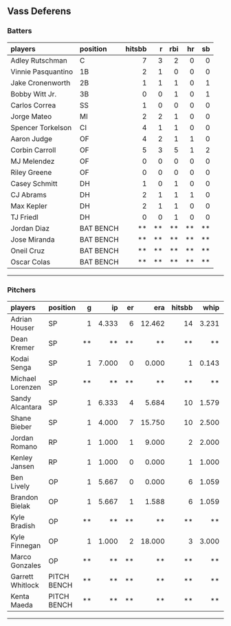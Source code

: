 ## Vass Deferens

### Batters

 
|players            |position  | hitsbb|  r| rbi| hr| sb| 
|:------------------|:---------|------:|--:|---:|--:|--:| 
|Adley Rutschman    |C         |      7|  3|   2|  0|  0| 
|Vinnie Pasquantino |1B        |      2|  1|   0|  0|  0| 
|Jake Cronenworth   |2B        |      1|  1|   1|  0|  1| 
|Bobby Witt Jr.     |3B        |      0|  0|   1|  0|  1| 
|Carlos Correa      |SS        |      1|  0|   0|  0|  0| 
|Jorge Mateo        |MI        |      2|  2|   1|  0|  0| 
|Spencer Torkelson  |CI        |      4|  1|   1|  0|  0| 
|Aaron Judge        |OF        |      4|  2|   1|  1|  0| 
|Corbin Carroll     |OF        |      5|  3|   5|  1|  2| 
|MJ Melendez        |OF        |      0|  0|   0|  0|  0| 
|Riley Greene       |OF        |      0|  0|   0|  0|  0| 
|Casey Schmitt      |DH        |      1|  0|   1|  0|  0| 
|CJ Abrams          |DH        |      2|  1|   1|  1|  0| 
|Max Kepler         |DH        |      2|  1|   1|  0|  0| 
|TJ Friedl          |DH        |      0|  0|   1|  0|  0| 
|Jordan Diaz        |BAT BENCH |     **| **|  **| **| **| 
|Jose Miranda       |BAT BENCH |     **| **|  **| **| **| 
|Oneil Cruz         |BAT BENCH |     **| **|  **| **| **| 
|Oscar Colas        |BAT BENCH |     **| **|  **| **| **| 


* * *

### Pitchers

 
|players          |position    |  g|    ip| er|    era| hitsbb|  whip| so|  w| sv| 
|:----------------|:-----------|--:|-----:|--:|------:|------:|-----:|--:|--:|--:| 
|Adrian Houser    |SP          |  1| 4.333|  6| 12.462|     14| 3.231|  3|  0|  0| 
|Dean Kremer      |SP          | **|    **| **|     **|     **|    **| **| **| **| 
|Kodai Senga      |SP          |  1| 7.000|  0|  0.000|      1| 0.143|  9|  1|  0| 
|Michael Lorenzen |SP          | **|    **| **|     **|     **|    **| **| **| **| 
|Sandy Alcantara  |SP          |  1| 6.333|  4|  5.684|     10| 1.579|  3|  0|  0| 
|Shane Bieber     |SP          |  1| 4.000|  7| 15.750|     10| 2.500|  4|  0|  0| 
|Jordan Romano    |RP          |  1| 1.000|  1|  9.000|      2| 2.000|  1|  0|  1| 
|Kenley Jansen    |RP          |  1| 1.000|  0|  0.000|      1| 1.000|  0|  0|  0| 
|Ben Lively       |OP          |  1| 5.667|  0|  0.000|      6| 1.059|  6|  1|  0| 
|Brandon Bielak   |OP          |  1| 5.667|  1|  1.588|      6| 1.059|  6|  1|  0| 
|Kyle Bradish     |OP          | **|    **| **|     **|     **|    **| **| **| **| 
|Kyle Finnegan    |OP          |  1| 1.000|  2| 18.000|      3| 3.000|  3|  1|  0| 
|Marco Gonzales   |OP          | **|    **| **|     **|     **|    **| **| **| **| 
|Garrett Whitlock |PITCH BENCH | **|    **| **|     **|     **|    **| **| **| **| 
|Kenta Maeda      |PITCH BENCH | **|    **| **|     **|     **|    **| **| **| **| 


* * *


